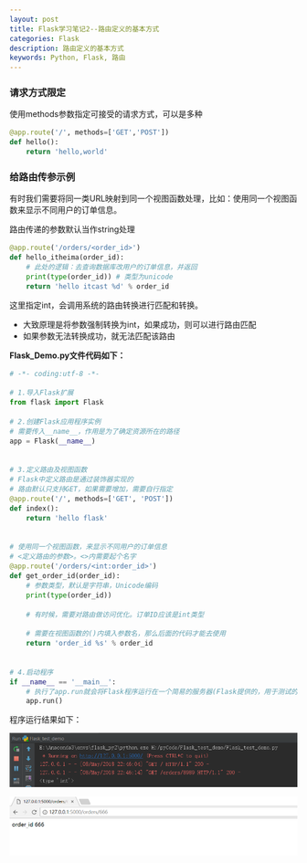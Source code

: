 ```yaml
---
layout: post
title: Flask学习笔记2--路由定义的基本方式
categories: Flask
description: 路由定义的基本方式
keywords: Python, Flask, 路由
---
```


### 请求方式限定

使用methods参数指定可接受的请求方式，可以是多种

```python
@app.route('/', methods=['GET','POST'])
def hello():
    return 'hello,world'
```

### 给路由传参示例

有时我们需要将同一类URL映射到同一个视图函数处理，比如：使用同一个视图函数来显示不同用户的订单信息。

路由传递的参数默认当作string处理
```python
@app.route('/orders/<order_id>')
def hello_itheima(order_id):
    # 此处的逻辑：去查询数据库改用户的订单信息，并返回
    print(type(order_id)) # 类型为unicode
    return 'hello itcast %d' % order_id
```

这里指定int，会调用系统的路由转换进行匹配和转换。

- 大致原理是将参数强制转换为int，如果成功，则可以进行路由匹配
- 如果参数无法转换成功，就无法匹配该路由


**Flask_Demo.py文件代码如下：**

```python
# -*- coding:utf-8 -*-

# 1.导入Flask扩展
from flask import Flask

# 2.创建Flask应用程序实例
# 需要传入__name__，作用是为了确定资源所在的路径
app = Flask(__name__)


# 3.定义路由及视图函数
# Flask中定义路由是通过装饰器实现的
# 路由默认只支持GET，如果需要增加，需要自行指定
@app.route('/', methods=['GET', 'POST'])
def index():
    return 'hello flask'


# 使用同一个视图函数，来显示不同用户的订单信息
# <定义路由的参数>。<>内需要起个名字
@app.route('/orders/<int:order_id>')
def get_order_id(order_id):
    # 参数类型，默认是字符串，Unicode编码
    print(type(order_id))

    # 有时候，需要对路由做访问优化。订单ID应该是int类型

    # 需要在视图函数的()内填入参数名，那么后面的代码才能去使用
    return 'order_id %s' % order_id


# 4.启动程序
if __name__ == '__main__':
    # 执行了app.run就会将Flask程序运行在一个简易的服务器(Flask提供的，用于测试的)
    app.run()

```

程序运行结果如下：

![路由传递的参数类型](/images/posts/flask/flaskdemo.png)


![访问127.0.0.1:8000](/images/posts/flask/flaskdemorun.png)
